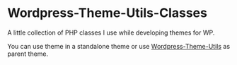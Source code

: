 Wordpress-Theme-Utils-Classes
=============================

A little collection of PHP classes I use while developing themes for WP.

You can use theme in a standalone theme or use [Wordpress-Theme-Utils](https://github.com/setola/Wordpress-Theme-Utils) as parent theme.
